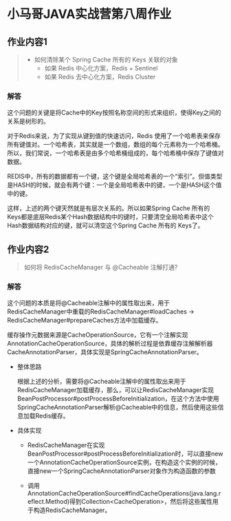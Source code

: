 # 小马哥JAVA实战营第八周作业


## 作业内容1


> - 如何清除某个 Spring Cache 所有的 Keys 关联的对象
>   - 如果 Redis 中心化方案，Redis + Sentinel
>   - 如果 Redis 去中心化方案，Redis Cluster

### 解答

这个问题的关键是将Cache中的Key按照名称空间的形式来组织，使得Key之间的关系是树形的。

对于Redis来说，为了实现从键到值的快速访问，Redis 使用了一个哈希表来保存所有键值对。一个哈希表，其实就是一个数组，数组的每个元素称为一个哈希桶。所以，我们常说，一个哈希表是由多个哈希桶组成的，每个哈希桶中保存了键值对数据。

REDIS中，所有的数据都有一个键，这个键是全局哈希表的一个“索引”。但值类型是HASH的时候，就会有两个键：一个是全局哈希表中的键，一个是HASH这个值中的键。

这样，上述的两个键天然就是有层次关系的。所以如果Spring Cache 所有的 Keys都是底层Redis某个Hash数据结构中的键时，只要清空全局哈希表中这个Hash数据结构对应的键，就可以清空这个Spring Cache 所有的 Keys了。

## 作业内容2

> 如何将 RedisCacheManager 与 @Cacheable 注解打通?

### 解答

这个问题的本质是将@Cacheable注解中的属性取出来，用于RedisCacheManager中重载的RedisCacheManager#loadCaches -> RedisCacheManager#prepareCaches方法中加载缓存。

缓存操作元数据来源是CacheOperationSource，它有一个注解实现AnnotationCacheOperationSource，具体的解析过程是依靠缓存注解解析器CacheAnnotationParser，具体实现是SpringCacheAnnotationParser。

- 整体思路

  根据上述的分析，需要将@Cacheable注解中的属性取出来用于RedisCacheManager加载缓存，那么，可以让RedisCacheManager实现BeanPostProcessor#postProcessBeforeInitialization，在这个方法中使用SpringCacheAnnotationParser解析@Cacheable中的信息，然后使用这些信息加载Redis缓存。

- 具体实现

  - RedisCacheManager在实现BeanPostProcessor#postProcessBeforeInitialization时，可以直接new一个AnnotationCacheOperationSource实例，在构造这个实例的时候，直接new一个SpringCacheAnnotationParser对象作为构造函数的参数

  - 调用AnnotationCacheOperationSource#findCacheOperations(java.lang.reflect.Method)得到Collection\<CacheOperation\>，然后将这些属性用于构造RedisCacheManager。